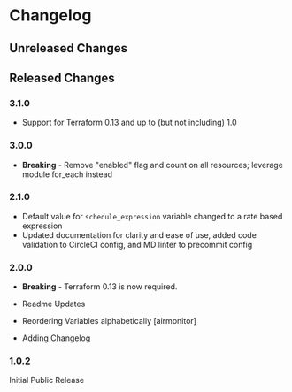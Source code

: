 # Changelog

## Unreleased Changes

## Released Changes

### 3.1.0

* Support for Terraform 0.13 and up to (but not including) 1.0

### 3.0.0

* **Breaking** - Remove "enabled" flag and count on all resources; leverage module for_each instead

### 2.1.0

* Default value for `schedule_expression` variable changed to a rate based expression
* Updated documentation for clarity and ease of use, added code validation to CircleCI config, and MD linter to precommit config

### 2.0.0

* **Breaking** - Terraform 0.13 is now required.

* Readme Updates
* Reordering Variables alphabetically [airmonitor]
* Adding Changelog

### 1.0.2

Initial Public Release
